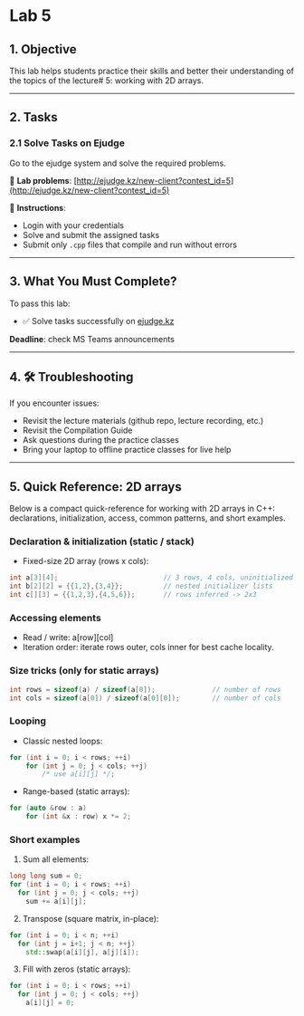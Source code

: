 # Lab 5

## 1. Objective

This lab helps students practice their skills and better their understanding of the topics of the lecture# 5:  working with 2D arrays.

---

## 2. Tasks

### 2.1 Solve Tasks on Ejudge

Go to the ejudge system and solve the required problems.

🔗 **Lab problems**: [http://ejudge.kz/new-client?contest_id=5](http://ejudge.kz/new-client?contest_id=5)

📝 **Instructions**:
- Login with your credentials
- Solve and submit the assigned tasks
- Submit only `.cpp` files that compile and run without errors
---

## 3. What You Must Complete?

To pass this lab:

- ✅ Solve tasks successfully on [ejudge.kz](http://ejudge.kz/new-client?contest_id=5)

**Deadline**: check MS Teams announcements

---

## 4. 🛠 Troubleshooting

If you encounter issues:

- Revisit the lecture materials (github repo, lecture recording, etc.)
- Revisit the Compilation Guide
- Ask questions during the practice classes
- Bring your laptop to offline practice classes for live help

---

## 5. Quick Reference: 2D arrays

Below is a compact quick-reference for working with 2D arrays in C++: declarations, initialization, access, common patterns, and short examples.

### Declaration & initialization (static / stack)

- Fixed-size 2D array (rows x cols):
```cpp
int a[3][4];                          // 3 rows, 4 cols, uninitialized
int b[2][2] = {{1,2},{3,4}};          // nested initializer lists
int c[][3] = {{1,2,3},{4,5,6}};       // rows inferred -> 2x3
```

### Accessing elements

- Read / write: a[row][col]
- Iteration order: iterate rows outer, cols inner for best cache locality.

### Size tricks (only for static arrays)

```cpp
int rows = sizeof(a) / sizeof(a[0]);              // number of rows
int cols = sizeof(a[0]) / sizeof(a[0][0]);        // number of cols
```

### Looping

- Classic nested loops:
```cpp
for (int i = 0; i < rows; ++i)
    for (int j = 0; j < cols; ++j)
        /* use a[i][j] */;
```

- Range-based (static arrays):
```cpp
for (auto &row : a)
    for (int &x : row) x *= 2;
```


### Short examples

1) Sum all elements:
```cpp
long long sum = 0;
for (int i = 0; i < rows; ++i)
  for (int j = 0; j < cols; ++j)
    sum += a[i][j];
```

2) Transpose (square matrix, in-place):
```cpp
for (int i = 0; i < n; ++i)
  for (int j = i+1; j < n; ++j)
    std::swap(a[i][j], a[j][i]);
```

3) Fill with zeros (static arrays):
```cpp
for (int i = 0; i < rows; ++i)
  for (int j = 0; j < cols; ++j)
    a[i][j] = 0;
```

